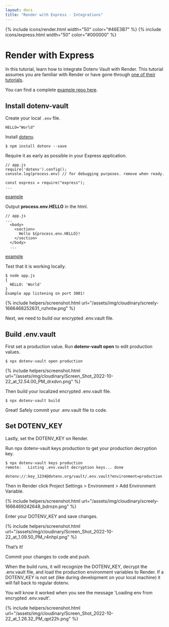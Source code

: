 ```yaml
---
layout: docs
title: "Render with Express - Integrations"
---
```


{% include icons/render.html width="50" color="#46E3B7" %}
{% include icons/express.html width="50" color="#000000" %}

# Render with Express

In this tutorial, learn how to integrate Dotenv Vault with Render. This tutorial assumes you are familiar with Render or have gone through [one of their tutorials](https://render.com/docs/deploy-node-express-app).

You can find a complete [example repo here](https://github.com/dotenv-org/integration-example-render-express).

## Install dotenv-vault

Create your local `.env` file.

```
HELLO="World"
```

Install [dotenv](https://github.com/motdotla/dotenv).

```
$ npm install dotenv --save
```

Require it as early as possible in your Express application.

```
// app.js
require('dotenv').config();
console.log(process.env) // for debugging purposes. remove when ready.

const express = require("express");
...
```
[example](https://github.com/dotenv-org/integration-example-render-express/blob/master/app.js)

Output **process.env.HELLO** in the html.

```
// app.js
...
  <body>
    <section>
      Hello ${process.env.HELLO}!
    </section>
  </body>
  ...
```
[example](https://github.com/dotenv-org/integration-example-render-express/blob/master/app.js)

Test that it is working locally.

```
$ node app.js
{
  HELLO: 'World'
}
Example app listening on port 3001!
```

{% include helpers/screenshot.html url="/assets/img/cloudinary/screely-1666468252631_nzhntw.png" %}

Next, we need to build our encrypted .env.vault file.

## Build .env.vault

First set a production value. Run **dotenv-vault open** to edit production values.

```
$ npx dotenv-vault open production
```

{% include helpers/screenshot.html url="/assets/img/cloudinary/Screen_Shot_2022-10-22_at_12.54.00_PM_drxdvn.png" %}

Then build your localized encrypted .env.vault file.

```
$ npx dotenv-vault build
```

Great! Safely commit your .env.vault file to code.

## Set DOTENV_KEY

Lastly, set the DOTENV_KEY on Render.

Run npx dotenv-vault keys production to get your production decryption key.

```
$ npx dotenv-vault keys production
remote:   Listing .env.vault decryption keys... done

dotenv://:key_1234@dotenv.org/vault/.env.vault?environment=production
```

Then in Render click Project Settings > Environment > Add Environment Variable.

{% include helpers/screenshot.html url="/assets/img/cloudinary/screely-1666469242648_bdrnzn.png" %}

Enter your DOTENV_KEY and save changes.

{% include helpers/screenshot.html url="/assets/img/cloudinary/Screen_Shot_2022-10-22_at_1.09.50_PM_r4nhpl.png" %}

That’s it!

Commit your changes to code and push.

When the build runs, it will recognize the DOTENV_KEY, decrypt the .env.vault file, and load the production environment variables to Render. If a DOTENV_KEY is not set (like during development on your local machine) it will fall back to regular dotenv.

You will know it worked when you see the message 'Loading env from encrypted .env.vault'.

{% include helpers/screenshot.html url="/assets/img/cloudinary/Screen_Shot_2022-10-22_at_1.26.32_PM_qpt22h.png" %}
